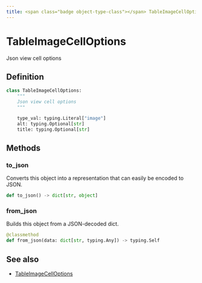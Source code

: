 ```yaml
---
title: <span class="badge object-type-class"></span> TableImageCellOptions
---
```

# <span class="badge object-type-class"></span> TableImageCellOptions

Json view cell options

## Definition

```python
class TableImageCellOptions:
    """
    Json view cell options
    """

    type_val: typing.Literal["image"]
    alt: typing.Optional[str]
    title: typing.Optional[str]
```
## Methods

### <span class="badge object-method"></span> to_json

Converts this object into a representation that can easily be encoded to JSON.

```python
def to_json() -> dict[str, object]
```

### <span class="badge object-method"></span> from_json

Builds this object from a JSON-decoded dict.

```python
@classmethod
def from_json(data: dict[str, typing.Any]) -> typing.Self
```

## See also

 * <span class="badge builder"></span> [TableImageCellOptions](./builder-TableImageCellOptions.md)
